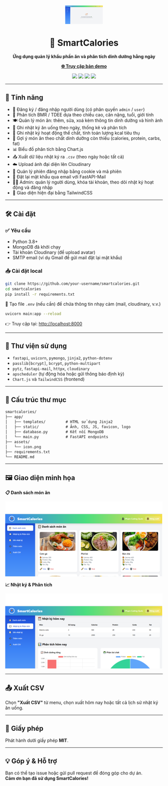 
<p align="center">
  <img src="/assets/icon.png" width="120" alt="SmartCalories logo">
</p>

<h1 align="center">🥗 SmartCalories</h1>

<p align="center"><strong>Ứng dụng quản lý khẩu phần ăn và phân tích dinh dưỡng hằng ngày</strong></p>
<p align="center">
  <a href="https://nhat-ky-an-uong.onrender.com/" target="_blank"><strong>🌐 Truy cập bản demo</strong></a>
</p>

<p align="center">
  <img src="https://img.shields.io/badge/Python-3.8+-blue?logo=python">
  <img src="https://img.shields.io/badge/FastAPI-Framework-0ba360?logo=fastapi">
  <img src="https://img.shields.io/badge/MongoDB-Database-green?logo=mongodb">
  <img src="https://img.shields.io/badge/TailwindCSS-UI-blue?logo=tailwindcss">
</p>

---

## 🚀 Tính năng

- 👤 Đăng ký / đăng nhập người dùng (có phân quyền `admin` / `user`)
- 🧠 Phân tích BMR / TDEE dựa theo chiều cao, cân nặng, tuổi, giới tính
- 🍽️ Quản lý món ăn: thêm, sửa, xoá kèm thông tin dinh dưỡng và hình ảnh
- 🧾 Ghi nhật ký ăn uống theo ngày, thống kê và phân tích
- 🧾 Ghi nhật ký hoạt động thể chất, tính toán lượng kcal tiêu thụ
- 🧮 Gợi ý món ăn theo chất dinh dưỡng còn thiếu (calories, protein, carbs, fat)
- 📊 Biểu đồ phân tích bằng Chart.js
- 📤 Xuất dữ liệu nhật ký ra `.csv` (theo ngày hoặc tất cả)
- ☁️ Upload ảnh đại diện lên Cloudinary
- 🔐 Quản lý phiên đăng nhập bằng cookie và mã phiên
- 🔑 Đặt lại mật khẩu qua email với FastAPI-Mail
- 👮‍♀️ Admin: quản lý người dùng, khóa tài khoản, theo dõi nhật ký hoạt động và đăng nhập
- 📸 Giao diện hiện đại bằng TailwindCSS

---

## 🛠️ Cài đặt

### ✅ Yêu cầu

- Python 3.8+
- MongoDB đã khởi chạy
- Tài khoản Cloudinary (để upload avatar)
- SMTP email (ví dụ Gmail để gửi mail đặt lại mật khẩu)

### 📥 Cài đặt local

```bash
git clone https://github.com/your-username/smartcalories.git
cd smartcalories
pip install -r requirements.txt
```

📌 Tạo file `.env` (nếu cần) để chứa thông tin nhạy cảm (mail, cloudinary, v.v.)

```bash
uvicorn main:app --reload
```

👉 Truy cập tại: [http://localhost:8000](http://localhost:8000)

---

## 🧰 Thư viện sử dụng

- `fastapi`, `uvicorn`, `pymongo`, `jinja2`, `python-dotenv`
- `passlib[bcrypt]`, `bcrypt`, `python-multipart`
- `pytz`, `fastapi-mail`, `httpx`, `cloudinary`
- `apscheduler` (tự động hóa hoặc gửi thông báo định kỳ)
- `Chart.js` và `TailwindCSS` (frontend)

---

## 📁 Cấu trúc thư mục

```
smartcalories/
├── app/
│   ├── templates/         # HTML sử dụng Jinja2
│   ├── static/            # Ảnh, CSS, JS, favicon, logo
│   ├── database.py        # Kết nối MongoDB
│   └── main.py            # FastAPI endpoints
├── assets/
│   └── icon.png
├── requirements.txt
└── README.md
```

---

## 🖼️ Giao diện minh họa

**📋 Danh sách món ăn**

<p align="center"><img src="/assets/demo.png" width="600"></p>

**📈 Nhật ký & Phân tích**

<p align="center"><img src="/assets/analysis.png" width="600"></p>

---

## 📤 Xuất CSV

Chọn **"Xuất CSV"** từ menu, chọn xuất hôm nay hoặc tất cả lịch sử nhật ký ăn uống.

---

## 📄 Giấy phép

Phát hành dưới giấy phép **MIT**.

---

## 💡 Góp ý & Hỗ trợ

Bạn có thể tạo issue hoặc gửi pull request để đóng góp cho dự án.  
**Cảm ơn bạn đã sử dụng SmartCalories!**
